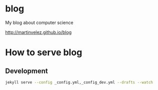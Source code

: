 # blog
My blog about computer science

http://martinvelez.github.io/blog

# How to serve blog

## Development

````bash
jekyll serve --config _config.yml,_config_dev.yml --drafts --watch
````
